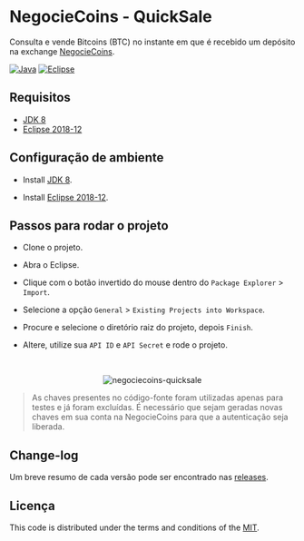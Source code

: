 # NegocieCoins - QuickSale

Consulta e vende Bitcoins (BTC) no instante em que é recebido um depósito na exchange [NegocieCoins](https://www.negociecoins.com.br/).

[![Java][java-badge]][java-url]
[![Eclipse][eclipse-badge]][eclipse-url]


## Requisitos

- [JDK 8](https://www.oracle.com/technetwork/pt/java/javase/downloads/jdk8-downloads-2133151.html)
- [Eclipse 2018-12](https://www.eclipse.org/downloads/)


## Configuração de ambiente

- Install [JDK 8](https://www.oracle.com/technetwork/pt/java/javase/downloads/jdk8-downloads-2133151.html).

- Install [Eclipse 2018-12](https://www.eclipse.org/downloads/).


## Passos para rodar o projeto

- Clone o projeto.

- Abra o Eclipse.

- Clique com o botão invertido do mouse dentro do `Package Explorer` > `Import`.

- Selecione a opção `General` > `Existing Projects into Workspace`.

- Procure e selecione o diretório raiz do projeto, depois `Finish`.

- Altere, utilize sua `API ID` e `API Secret` e rode o projeto.

<br/>
<p align="center">
  <img src="https://firebasestorage.googleapis.com/v0/b/furtado-a45bf.appspot.com/o/GitHub%2Fnegociecoins-quicksale%2Fmain.jpg?alt=media&token=41508654-8171-483b-8647-32c4b77af872" alt="negociecoins-quicksale" title="negociecoins-quicksale">
</p>

> As chaves presentes no código-fonte foram utilizadas apenas para testes e já foram excluídas. É necessário que sejam geradas novas chaves em sua conta na NegocieCoins para que a autenticação seja liberada.


## Change-log

Um breve resumo de cada versão pode ser encontrado nas [releases](https://github.com/Bruno-Furtado/negociecoins-quicksale/releases).


## Licença

This code is distributed under the terms and conditions of the [MIT](https://github.com/Bruno-Furtado/negociecoins-quicksale/blob/master/LICENSE).


[java-badge]: https://img.shields.io/badge/Java-8-red.svg?style=flat
[java-url]: https://www.oracle.com/technetwork/pt/java/javase/downloads/jdk8-downloads-2133151.html
[eclipse-badge]: https://img.shields.io/badge/Eclipse-2018_12-purple.svg?style=flat
[eclipse-url]: https://www.eclipse.org/downloads/
